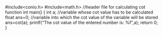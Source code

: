 #include<conio.h>
#include<math.h> //header file for calculating cot function
int main()
{
    int a; //variable whose cot value has to be calculated
    float ans=0; //variable into which the cot value of the variable will be stored
    ans=cot(a);
    printf("The cot value of the entered number is: %f",a);
return 0;
}
